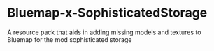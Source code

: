 # Bluemap-x-SophisticatedStorage
A resource pack that aids in adding missing models and textures to Bluemap for the mod sophisticated storage
